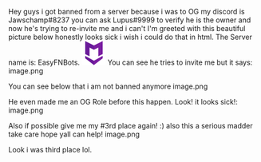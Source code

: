 Hey guys i got banned from a server because i was to OG my discord is Jawschamp#8237 you can ask Lupus#9999 to verify he is the owner and now he's trying to re-invite me and i can't I'm greeted with this beautiful picture below honestly looks sick i wish i could do that in html.
The Server name is: EasyFNBots.
![alt text](https://github.com/adam-p/markdown-here/raw/master/src/common/images/icon48.png "Logo Title Text 1")
You can see he tries to invite me but it says:
image.png

You can see below that i am not banned anymore
image.png

He even made me an OG Role before this happen.
Look! it looks sick!:
image.png

Also if possible give me my #3rd place again! :) also this a serious madder take care hope yall can help!
image.png

Look i was third place lol.
